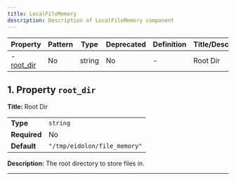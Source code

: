 ```yaml
---
title: LocalFileMemory
description: Description of LocalFileMemory component
---
```


| Property                 | Pattern | Type   | Deprecated | Definition | Title/Description |
| ------------------------ | ------- | ------ | ---------- | ---------- | ----------------- |
| - [root_dir](#root_dir ) | No      | string | No         | -          | Root Dir          |

## <a name="root_dir"></a>1. Property `root_dir`

**Title:** Root Dir

|              |                              |
| ------------ | ---------------------------- |
| **Type**     | `string`                     |
| **Required** | No                           |
| **Default**  | `"/tmp/eidolon/file_memory"` |

**Description:** The root directory to store files in.

----------------------------------------------------------------------------------------------------------------------------
